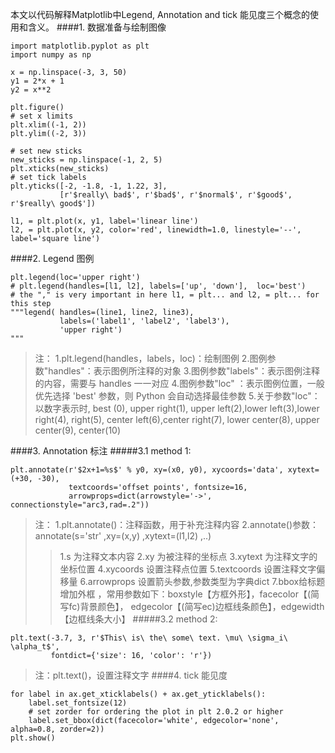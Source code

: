 本文以代码解释Matplotlib中Legend, Annotation and tick 能见度三个概念的使用和含义。
####1. 数据准备与绘制图像
~~~
import matplotlib.pyplot as plt
import numpy as np

x = np.linspace(-3, 3, 50)
y1 = 2*x + 1
y2 = x**2

plt.figure()
# set x limits
plt.xlim((-1, 2))
plt.ylim((-2, 3))

# set new sticks
new_sticks = np.linspace(-1, 2, 5)
plt.xticks(new_sticks)
# set tick labels
plt.yticks([-2, -1.8, -1, 1.22, 3],
           [r'$really\ bad$', r'$bad$', r'$normal$', r'$good$', r'$really\ good$'])

l1, = plt.plot(x, y1, label='linear line')
l2, = plt.plot(x, y2, color='red', linewidth=1.0, linestyle='--', label='square line')
~~~
####2. Legend 图例
~~~
plt.legend(loc='upper right')
# plt.legend(handles=[l1, l2], labels=['up', 'down'],  loc='best')
# the "," is very important in here l1, = plt... and l2, = plt... for this step
"""legend( handles=(line1, line2, line3),
           labels=('label1', 'label2', 'label3'),
           'upper right')
"""
~~~
>注：
>1.plt.legend(handles，labels，loc)：绘制图例
>2.图例参数"handles"：表示图例所注释的对象
>3.图例参数"labels"：表示图例注释的内容，需要与 handles 一一对应
>4.图例参数"loc" ：表示图例位置，一般优先选择 'best' 参数，则 Python 会自动选择最佳参数
>5.关于参数"loc"：以数字表示时, best (0), upper right(1), upper left(2),lower left(3),lower right(4), right(5), center left(6),center right(7), lower center(8), upper center(9), center(10)

####3. Annotation 标注
#####3.1 method 1:
~~~
plt.annotate(r'$2x+1=%s$' % y0, xy=(x0, y0), xycoords='data', xytext=(+30, -30),
             textcoords='offset points', fontsize=16,
             arrowprops=dict(arrowstyle='->', connectionstyle="arc3,rad=.2"))
~~~
>注：
>1.plt.annotate()：注释函数，用于补充注释内容
>2.annotate()参数：annotate(s='str' ,xy=(x,y) ,xytext=(l1,l2) ,..)
>>1.s 为注释文本内容 
>>2.xy 为被注释的坐标点
>>3.xytext 为注释文字的坐标位置
>>4.xycoords 设置注释点位置
>>5.textcoords 设置注释文字偏移量
>>6.arrowprops  设置箭头参数,参数类型为字典dict
>>7.bbox给标题增加外框 ，常用参数如下：boxstyle【方框外形】，facecolor【(简写fc)背景颜色】， edgecolor【(简写ec)边框线条颜色】，edgewidth【边框线条大小】
#####3.2 method 2:
~~~
plt.text(-3.7, 3, r'$This\ is\ the\ some\ text. \mu\ \sigma_i\ \alpha_t$',
         fontdict={'size': 16, 'color': 'r'})
~~~
>注：plt.text()，设置注释文字
####4. tick 能见度
~~~
for label in ax.get_xticklabels() + ax.get_yticklabels():
    label.set_fontsize(12)
    # set zorder for ordering the plot in plt 2.0.2 or higher
    label.set_bbox(dict(facecolor='white', edgecolor='none', alpha=0.8, zorder=2))
plt.show()
~~~
